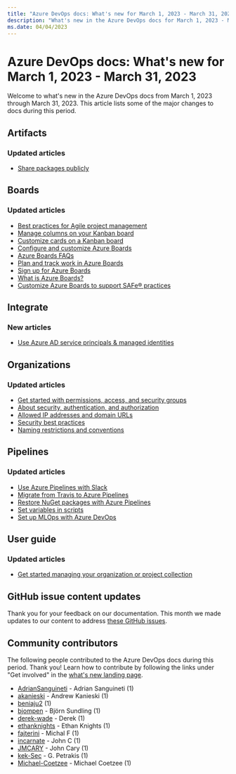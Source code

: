 ```yaml
---
title: "Azure DevOps docs: What's new for March 1, 2023 - March 31, 2023"
description: "What's new in the Azure DevOps docs for March 1, 2023 - March 31, 2023."
ms.date: 04/04/2023
---
```


# Azure DevOps docs: What's new for March 1, 2023 - March 31, 2023

Welcome to what's new in the Azure DevOps docs from March 1, 2023 through March 31, 2023. This article lists some of the major changes to docs during this period.

## Artifacts

### Updated articles

- [Share packages publicly](/azure/devops/artifacts/tutorials/share-packages-publicly)

## Boards

### Updated articles

- [Best practices for Agile project management](/azure/devops/boards/best-practices-agile-project-management)
- [Manage columns on your Kanban board](/azure/devops/boards/boards/add-columns)
- [Customize cards on a Kanban board](/azure/devops/boards/boards/customize-cards)
- [Configure and customize Azure Boards](/azure/devops/boards/configure-customize)
- [Azure Boards FAQs](/azure/devops/boards/faqs)
- [Plan and track work in Azure Boards](/azure/devops/boards/get-started/plan-track-work)
- [Sign up for Azure Boards](/azure/devops/boards/get-started/sign-up-invite-teammates)
- [What is Azure Boards?](/azure/devops/boards/get-started/what-is-azure-boards)
- [Customize Azure Boards to support SAFe&reg; practices](/azure/devops/boards/plans/safe-customize)

## Integrate

### New articles

- [Use Azure AD service principals & managed identities](/azure/devops/integrate/get-started/authentication/service-principal-managed-identity)

## Organizations

### Updated articles

- [Get started with permissions, access, and security groups](/azure/devops/organizations/security/about-permissions)
- [About security, authentication, and authorization](/azure/devops/organizations/security/about-security-identity)
- [Allowed IP addresses and domain URLs](/azure/devops/organizations/security/allow-list-ip-url)
- [Security best practices](/azure/devops/organizations/security/security-best-practices)
- [Naming restrictions and conventions](/azure/devops/organizations/settings/naming-restrictions)

## Pipelines

### Updated articles

- [Use Azure Pipelines with Slack](/azure/devops/pipelines/integrations/slack)
- [Migrate from Travis to Azure Pipelines](/azure/devops/pipelines/migrate/from-travis)
- [Restore NuGet packages with Azure Pipelines](/azure/devops/pipelines/packages/nuget-restore)
- [Set variables in scripts](/azure/devops/pipelines/process/set-variables-scripts)
- [Set up MLOps with Azure DevOps](/azure/machine-learning/how-to-setup-mlops-azureml)

## User guide

### Updated articles

- [Get started managing your organization or project collection](/azure/devops/user-guide/manage-organization-collection)

## GitHub issue content updates

Thank you for your feedback on our documentation. This month we made updates to our content to address [these GitHub issues](https://github.com/MicrosoftDocs/azure-devops-docs/issues?q=linked%3Apr+is%3Aissue+is%3Aclosed+closed%3A2023-03-01..2023-03-31).

## Community contributors

The following people contributed to the Azure DevOps docs during this period. Thank you! Learn how to contribute by following the links under "Get involved" in the [what's new landing page](index.yml).

- [AdrianSanguineti](https://github.com/AdrianSanguineti) - Adrian Sanguineti (1)
- [akanieski](https://github.com/akanieski) - Andrew Kanieski (1)
- [beniaju2](https://github.com/beniaju2) (1)
- [bjompen](https://github.com/bjompen) - Björn Sundling (1)
- [derek-wade](https://github.com/derek-wade) - Derek (1)
- [ethanknights](https://github.com/ethanknights) - Ethan Knights (1)
- [fajterini](https://github.com/fajterini) - Michal F (1)
- [incarnate](https://github.com/incarnate) - John C (1)
- [JMCARY](https://github.com/JMCARY) - John Cary (1)
- [kek-Sec](https://github.com/kek-Sec) - G. Petrakis (1)
- [Michael-Coetzee](https://github.com/Michael-Coetzee) - Michael Coetzee (1)
